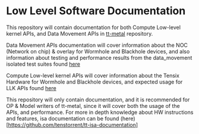 # Low Level Software Documentation

This repository will contain documentation for both Compute Low-level kernel APIs, and Data Movement APIs in [tt-metal](https://github.com/tenstorrent/tt-metal) repository. 

Data Movement APIs documentation will cover information about the NOC (Network on chip) & overlay for Wormhole and Blackhole devices, and also information about testing and performance results from the data_movement isolated test suites found [here](https://github.com/tenstorrent/tt-metal/tree/main/tests/tt_metal/tt_metal/data_movement)

Compute Low-level kernel APIs will cover information about the Tensix Hardware for Wormhole and Blackhole devices, and expected usage for LLK APIs found [here](https://github.com/tenstorrent/tt-llk)

This repository will only contain documentation, and it is recommended for OP & Model writers of tt-metal, since it will cover both the usage of the APIs, and performance. For more in depth knowledge about HW instructions and features, isa documentation can be found (here)[https://github.com/tenstorrent/tt-isa-documentation]
